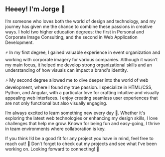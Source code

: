 ## Heeey! I'm Jorge 👋

I’m someone who loves both the world of design and technology, and my journey has given me the chance to combine these passions in creative ways. I hold two higher education degrees: the first in Personal and Corporate Image Consulting, and the second in Web Application Development.

⚡ In my first degree, I gained valuable experience in event organization and working with corporate imagery for various companies. Although it wasn't my main focus, it helped me develop strong organizational skills and an understanding of how visuals can impact a brand's identity.

⚡ My second degree allowed me to dive deeper into the world of web development, where I found my true passion. I specialize in HTML/CSS, Python, and Angular, with a particular love for crafting intuitive and visually appealing web interfaces. I enjoy creating seamless user experiences that are not only functional but also visually engaging.

I’m always excited to learn something new every day 💬. Whether it's exploring the latest web technologies or enhancing my design skills, I love challenges that help me grow. Known for being fun and easy-going, I thrive in team environments where collaboration is key.

If you think I’d be a good fit for any project you have in mind, feel free to reach out! 🔭 Don’t forget to check out my projects and see what I’ve been working on. Looking forward to connecting! 🚀
<!--
**Jorge-dgar/Jorge-dgar** is a ✨ _special_ ✨ repository because its `README.md` (this file) appears on your GitHub profile.

Here are some ideas to get you started:

- 🔭 I’m currently working on ...
- 🌱 I’m currently learning ...
- 👯 I’m looking to collaborate on ...
- 🤔 I’m looking for help with ...
- 💬 Ask me about ...
- 📫 How to reach me: ...
- 😄 Pronouns: ...
- ⚡ Fun fact: ...
-->
